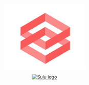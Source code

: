 <br/>
<p align="center">
    <a href="https://sulu.io/" target="_blank">
        <img width="50%" src="img.png" alt="Sulu logo">
    </a>
</p>
<p align="center">
    <a href="https://sulu.io/" target="_blank">
        <img width="50%" src="p.png" alt="Sulu logo">
    </a>
</p>

